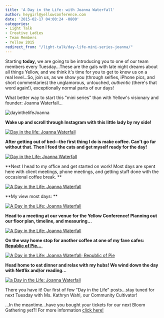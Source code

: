 ```yaml
---
title: 'A Day in the Life: with Joanna Waterfall'
author: heygirl@yellowconference.com
date: '2015-02-17 04:00:24 -0800'
categories:
- Light Talk
- Creative Ladies
- Team Members
- Yellow 2015
redirect_from: "/light-talk/day-life-mini-series-joanna/"
---
```


Starting **today,** we are going to be introducing you to one of our team members every Tuesday...These are the gals with late night dreams about all things Yellow, and we think it's time for you to get to know us on a real level...So, join us, as we show you (through selfies, iPhone pics, and short commentaries) the unglamorous, untouched, _authentic_ (there's that word again!), exceptionally normal parts of our days!

What better way to start this "mini series" than with Yellow's visionary and founder: Joanna Waterfall...

![dayinthelifeJoanna](https://yellow-blog-images.imgix.net/2015/02/dayinthelifeJoanna.jpg)

**Wake up and scroll through Instagram with this little lady by my side!**

[![Day in the life: Joanna Waterfall](https://yellow-blog-images.imgix.net/2015/02/JDITL1.jpg)](https://yellow-blog-images.imgix.net/2015/02/JDITL1.jpg)

**After getting out of bed--the first thing I do is make coffee. Can't go far without that. Then I feed the cats and get myself ready for the day!**

[![Day in the Life: Joanna Waterfall](https://yellow-blog-images.imgix.net/2015/02/JDINTL2.jpg)](https://yellow-blog-images.imgix.net/2015/02/JDINTL2.jpg)

**Next I head to my office and get started on work! Most days are spent here with client meetings, phone meetings, and getting stuff done with the occasional coffee break. **

[![A Day in the Life: Joanna Waterfall](https://yellow-blog-images.imgix.net/2015/02/JDINTL3.jpg)](https://yellow-blog-images.imgix.net/2015/02/JDINTL3.jpg)

**My view most days: **

[![A Day in the Life: Joanna Waterfall](https://yellow-blog-images.imgix.net/2015/02/JDINTL4.jpg)](https://yellow-blog-images.imgix.net/2015/02/JDINTL4.jpg)[  
](https://yellow-blog-images.imgix.net/2015/02/image3.jpeg)

**Head to a meeting at our venue for the Yellow Conference! Planning out our floor plan, timeline, and measuring...**

[![A Day in the Life: Joanna Waterfall](https://yellow-blog-images.imgix.net/2015/02/JDINTL5.jpg)](https://yellow-blog-images.imgix.net/2015/02/JDINTL5.jpg)

**On the way home stop for another coffee at one of my fave cafes: [Republic of Pie...](http://republicofpie.com/)**[ ](http://republicofpie.com/)

[![A Day in the Life: Joanna Waterfall; Republic of Pie](https://yellow-blog-images.imgix.net/2015/02/JDINTL6.jpg)](https://yellow-blog-images.imgix.net/2015/02/JDINTL6.jpg)

**Head home to eat dinner and relax with my hubs! We wind down the day with Netflix and/or reading...**

[![a Day in the Life: Joanna Waterfall](https://yellow-blog-images.imgix.net/2015/02/JDINTL7.jpg)](https://yellow-blog-images.imgix.net/2015/02/JDINTL7.jpg)

There you have it! Our first of few "Day in the Life" posts...stay tuned for next Tuesday with Ms. Kathryn Wahl, our Community Cultivator!

...In the meantime...have you bought your tickets for our next Bloom Gathering yet?! For more information [click here!](http://yellowconference.com/februarybloomgathering/)
